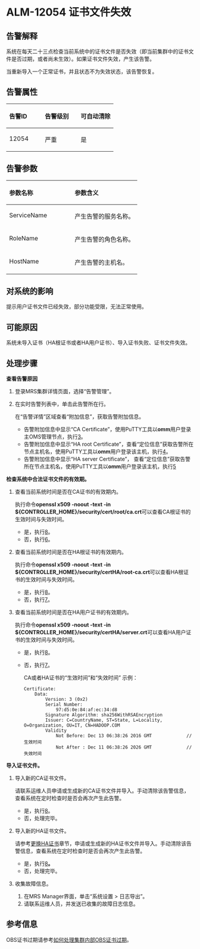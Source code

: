 # ALM-12054 证书文件失效<a name="alm_12054"></a>

## 告警解释<a name="zh-cn_topic_0191813937_zh-cn_topic_0087039414_section14878122"></a>

系统在每天二十三点检查当前系统中的证书文件是否失效（即当前集群中的证书文件是否过期，或者尚未生效）。如果证书文件失效，产生该告警。

当重新导入一个正常证书，并且状态不为失效状态，该告警恢复。

## 告警属性<a name="zh-cn_topic_0191813937_zh-cn_topic_0087039414_section66794237"></a>

<a name="zh-cn_topic_0191813937_zh-cn_topic_0087039414_table48873592"></a>
<table><thead align="left"><tr id="zh-cn_topic_0191813937_zh-cn_topic_0087039414_row18928010"><th class="cellrowborder" valign="top" width="33.33333333333333%" id="mcps1.1.4.1.1"><p id="zh-cn_topic_0191813937_zh-cn_topic_0087039414_p56773879"><a name="zh-cn_topic_0191813937_zh-cn_topic_0087039414_p56773879"></a><a name="zh-cn_topic_0191813937_zh-cn_topic_0087039414_p56773879"></a>告警ID</p>
</th>
<th class="cellrowborder" valign="top" width="33.33333333333333%" id="mcps1.1.4.1.2"><p id="zh-cn_topic_0191813937_zh-cn_topic_0087039414_p35281476"><a name="zh-cn_topic_0191813937_zh-cn_topic_0087039414_p35281476"></a><a name="zh-cn_topic_0191813937_zh-cn_topic_0087039414_p35281476"></a>告警级别</p>
</th>
<th class="cellrowborder" valign="top" width="33.33333333333333%" id="mcps1.1.4.1.3"><p id="zh-cn_topic_0191813937_zh-cn_topic_0087039414_p39227289"><a name="zh-cn_topic_0191813937_zh-cn_topic_0087039414_p39227289"></a><a name="zh-cn_topic_0191813937_zh-cn_topic_0087039414_p39227289"></a>可自动清除</p>
</th>
</tr>
</thead>
<tbody><tr id="zh-cn_topic_0191813937_zh-cn_topic_0087039414_row23293855"><td class="cellrowborder" valign="top" width="33.33333333333333%" headers="mcps1.1.4.1.1 "><p id="zh-cn_topic_0191813937_zh-cn_topic_0087039414_p7754109"><a name="zh-cn_topic_0191813937_zh-cn_topic_0087039414_p7754109"></a><a name="zh-cn_topic_0191813937_zh-cn_topic_0087039414_p7754109"></a>12054</p>
</td>
<td class="cellrowborder" valign="top" width="33.33333333333333%" headers="mcps1.1.4.1.2 "><p id="zh-cn_topic_0191813937_zh-cn_topic_0087039414_p24103132"><a name="zh-cn_topic_0191813937_zh-cn_topic_0087039414_p24103132"></a><a name="zh-cn_topic_0191813937_zh-cn_topic_0087039414_p24103132"></a>严重</p>
</td>
<td class="cellrowborder" valign="top" width="33.33333333333333%" headers="mcps1.1.4.1.3 "><p id="zh-cn_topic_0191813937_zh-cn_topic_0087039414_p6196708"><a name="zh-cn_topic_0191813937_zh-cn_topic_0087039414_p6196708"></a><a name="zh-cn_topic_0191813937_zh-cn_topic_0087039414_p6196708"></a>是</p>
</td>
</tr>
</tbody>
</table>

## 告警参数<a name="zh-cn_topic_0191813937_zh-cn_topic_0087039414_section64277225"></a>

<a name="zh-cn_topic_0191813937_zh-cn_topic_0087039414_table32171324"></a>
<table><thead align="left"><tr id="zh-cn_topic_0191813937_zh-cn_topic_0087039414_row33909737"><th class="cellrowborder" valign="top" width="50%" id="mcps1.1.3.1.1"><p id="zh-cn_topic_0191813937_zh-cn_topic_0087039414_p62334190"><a name="zh-cn_topic_0191813937_zh-cn_topic_0087039414_p62334190"></a><a name="zh-cn_topic_0191813937_zh-cn_topic_0087039414_p62334190"></a>参数名称</p>
</th>
<th class="cellrowborder" valign="top" width="50%" id="mcps1.1.3.1.2"><p id="zh-cn_topic_0191813937_zh-cn_topic_0087039414_p15904615"><a name="zh-cn_topic_0191813937_zh-cn_topic_0087039414_p15904615"></a><a name="zh-cn_topic_0191813937_zh-cn_topic_0087039414_p15904615"></a>参数含义</p>
</th>
</tr>
</thead>
<tbody><tr id="zh-cn_topic_0191813937_zh-cn_topic_0087039414_row13205437"><td class="cellrowborder" valign="top" width="50%" headers="mcps1.1.3.1.1 "><p id="zh-cn_topic_0191813937_zh-cn_topic_0087039414_p63007447"><a name="zh-cn_topic_0191813937_zh-cn_topic_0087039414_p63007447"></a><a name="zh-cn_topic_0191813937_zh-cn_topic_0087039414_p63007447"></a>ServiceName</p>
</td>
<td class="cellrowborder" valign="top" width="50%" headers="mcps1.1.3.1.2 "><p id="zh-cn_topic_0191813937_zh-cn_topic_0087039414_p3329565"><a name="zh-cn_topic_0191813937_zh-cn_topic_0087039414_p3329565"></a><a name="zh-cn_topic_0191813937_zh-cn_topic_0087039414_p3329565"></a>产生告警的服务名称。</p>
</td>
</tr>
<tr id="zh-cn_topic_0191813937_zh-cn_topic_0087039414_row29966093"><td class="cellrowborder" valign="top" width="50%" headers="mcps1.1.3.1.1 "><p id="zh-cn_topic_0191813937_zh-cn_topic_0087039414_p11334465"><a name="zh-cn_topic_0191813937_zh-cn_topic_0087039414_p11334465"></a><a name="zh-cn_topic_0191813937_zh-cn_topic_0087039414_p11334465"></a>RoleName</p>
</td>
<td class="cellrowborder" valign="top" width="50%" headers="mcps1.1.3.1.2 "><p id="zh-cn_topic_0191813937_zh-cn_topic_0087039414_p45676502"><a name="zh-cn_topic_0191813937_zh-cn_topic_0087039414_p45676502"></a><a name="zh-cn_topic_0191813937_zh-cn_topic_0087039414_p45676502"></a>产生告警的角色名称。</p>
</td>
</tr>
<tr id="zh-cn_topic_0191813937_zh-cn_topic_0087039414_row8435340"><td class="cellrowborder" valign="top" width="50%" headers="mcps1.1.3.1.1 "><p id="zh-cn_topic_0191813937_zh-cn_topic_0087039414_p12173973"><a name="zh-cn_topic_0191813937_zh-cn_topic_0087039414_p12173973"></a><a name="zh-cn_topic_0191813937_zh-cn_topic_0087039414_p12173973"></a>HostName</p>
</td>
<td class="cellrowborder" valign="top" width="50%" headers="mcps1.1.3.1.2 "><p id="zh-cn_topic_0191813937_zh-cn_topic_0087039414_p46567762"><a name="zh-cn_topic_0191813937_zh-cn_topic_0087039414_p46567762"></a><a name="zh-cn_topic_0191813937_zh-cn_topic_0087039414_p46567762"></a>产生告警的主机名。</p>
</td>
</tr>
</tbody>
</table>

## 对系统的影响<a name="zh-cn_topic_0191813937_zh-cn_topic_0087039414_section41624120"></a>

提示用户证书文件已经失效，部分功能受限，无法正常使用。

## 可能原因<a name="zh-cn_topic_0191813937_zh-cn_topic_0087039414_section39072761"></a>

系统未导入证书（HA根证书或者HA用户证书）、导入证书失败、证书文件失效。

## 处理步骤<a name="zh-cn_topic_0191813937_zh-cn_topic_0087039414_section16110535"></a>

**查看告警原因**

1.  登录MRS集群详情页面，选择“告警管理”。
2.  在实时告警列表中，单击此告警所在行。

    在“告警详情”区域查看“附加信息”，获取告警附加信息。

    -   告警附加信息中显示“CA Certificate”，使用PuTTY工具以**omm**用户登录主OMS管理节点，执行[3](#zh-cn_topic_0191813937_zh-cn_topic_0087039414_li2768003415237)。
    -   告警附加信息中显示“HA root Certificate”，查看“定位信息”获取告警所在节点主机名，使用PuTTY工具以**omm**用户登录该主机，执行[4](#zh-cn_topic_0191813937_zh-cn_topic_0087039414_li6628516015237)。
    -   告警附加信息中显示“HA server Certificate”， 查看“定位信息”获取告警所在节点主机名，使用PuTTY工具以**omm**用户登录该主机，执行[5](#zh-cn_topic_0191813937_zh-cn_topic_0087039414_li3401162015237)


**检查系统中合法证书文件的有效期。**

1.  <a name="zh-cn_topic_0191813937_zh-cn_topic_0087039414_li2768003415237"></a>查看当前系统时间是否在CA证书的有效期内。

    执行命令**openssl x509 -noout -text -in $\{CONTROLLER\_HOME\}/security/cert/root/ca.crt**可以查看CA根证书的生效时间与失效时间。

    -   是，执行[8](#zh-cn_topic_0191813937_li572522141314)。
    -   否，执行[6](#zh-cn_topic_0191813937_zh-cn_topic_0087039414_li99782015237)。

2.  <a name="zh-cn_topic_0191813937_zh-cn_topic_0087039414_li6628516015237"></a>查看当前系统时间是否在HA根证书的有效期内。

    执行命令**openssl x509 -noout -text -in $\{CONTROLLER\_HOME\}/security/certHA/root-ca.crt**可以查看HA根证书的生效时间与失效时间。

    -   是，执行[8](#zh-cn_topic_0191813937_li572522141314)。
    -   否，执行[7](#zh-cn_topic_0191813937_zh-cn_topic_0087039414_li3092985115237)。

3.  <a name="zh-cn_topic_0191813937_zh-cn_topic_0087039414_li3401162015237"></a>查看当前系统时间是否在HA用户证书的有效期内。

    执行命令**openssl x509 -noout -text -in $\{CONTROLLER\_HOME\}/security/certHA/server.crt**可以查看HA用户证书的生效时间与失效时间。

    -   是，执行[8](#zh-cn_topic_0191813937_li572522141314)。
    -   否，执行[7](#zh-cn_topic_0191813937_zh-cn_topic_0087039414_li3092985115237)。

        CA或者HA证书的“生效时间”和“失效时间” 示例：

        ```
        Certificate: 
            Data: 
                Version: 3 (0x2) 
                Serial Number: 
                    97:d5:0e:84:af:ec:34:d8 
                Signature Algorithm: sha256WithRSAEncryption 
                Issuer: C=CountryName, ST=State, L=Locality, O=Organization, OU=IT, CN=HADOOP.COM 
                Validity 
                    Not Before: Dec 13 06:38:26 2016 GMT             //生效时间 
                    Not After : Dec 11 06:38:26 2026 GMT             //失效时间
        ```



**导入证书文件。**

1.  <a name="zh-cn_topic_0191813937_zh-cn_topic_0087039414_li99782015237"></a>导入新的CA证书文件。

    请联系运维人员申请或生成新的CA证书文件并导入。手动清除该告警信息，查看系统在定时检查时是否会再次产生此告警。

    -   是，执行[8](#zh-cn_topic_0191813937_li572522141314)。
    -   否，处理完毕。

2.  <a name="zh-cn_topic_0191813937_zh-cn_topic_0087039414_li3092985115237"></a>导入新的HA证书文件。

    请参考[更换HA证书](更换HA证书-146.md)章节，申请或生成新的HA证书文件并导入。手动清除该告警信息，查看系统在定时检查时是否会再次产生此告警。

    -   是，执行[8](#zh-cn_topic_0191813937_li572522141314)**。**
    -   否，处理完毕。

3.  <a name="zh-cn_topic_0191813937_li572522141314"></a>收集故障信息。
    1.  在MRS Manager界面，单击“系统设置 \> 日志导出”。
    2.  请联系运维人员，并发送已收集的故障日志信息。


## 参考信息<a name="zh-cn_topic_0191813941_section21917020151926"></a>

OBS证书过期请参考[如何处理集群内部OBS证书过期](https://support.huaweicloud.com/trouble-mrs/mrs_03_0031.html)。

